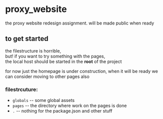 # proxy_website
the proxy website redesign assignment. will be made public when ready  

## to get started
the filestructure is horrible,  
but! if you want to try something with the pages,   
the local host should be started in the **root** of the project  

for now just the homepage is under construction, when it will be ready we can consider moving to other pages also

### filestrcuture:  
- `globals` -- some global assets
- `pages` -- the directory where work on the pages is done
- `.` -- nothing for the package.json and other stuff